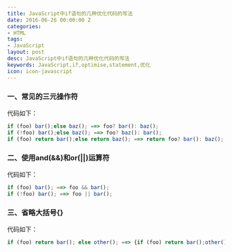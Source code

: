 ```yaml
---
title: JavaScript中if语句的几种优化代码的写法
date: 2016-06-26 00:00:00 Z
categories:
- HTML
tags:
- JavaScript
layout: post
desc: JavaScript中if语句的几种优化代码的写法
keywords: JavaScript,if,optimise,statement,优化
icon: icon-javascript
---
```


### 一、常见的三元操作符

代码如下：

``` javascript
if (foo) bar();else baz(); ==> foo? bar(): baz();
if (!foo) bar();else baz(); ==> foo? baz(): bar();
if (foo) return bar();else return baz(); ==> return foo? bar(): baz();
```

### 二、使用and(&&)和or(||)运算符

代码如下：

``` javascript
if (foo) bar(); ==> foo && bar();
if (!foo) bar(); ==> foo || bar();
```

### 三、省略大括号{}

代码如下：

``` javascript
if (foo) return bar(); else other(); ==> {if (foo) return bar();other()}
```

